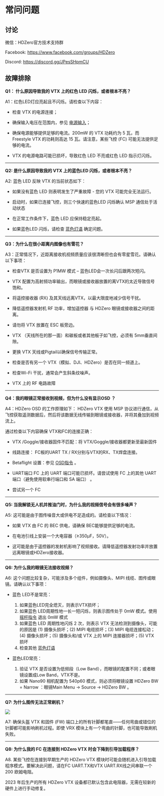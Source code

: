 # 常问问题

## 讨论

微信：HDZero官方技术支持群

Facebook: https://www.facebook.com/groups/HDZero

Discord: https://discord.gg/JPesSHpmCU

##  故障排除

**Q1： 什么原因导致我的 VTX 上的红色 LED 闪烁，或者根本不亮？**

A1：红色LED灯应亮起且不闪烁。请检查以下内容：

- 检查 VTX 的电源连接；

- 确保输入电压在范围内，参见 [电源输入](vtx-summary.md)；

- 确保电源能够提供足够的电流。200mW 的 VTX 功耗约为 5 瓦，而 Freestyle VTX 的功耗则高达 15 瓦。请注意，某些飞控 (FC) 可能无法提供足够的电流。

- VTX 的电源电路可能已损坏，导致红色 LED 不亮或红色 LED 指示灯闪烁。

---

**Q2: 是什么原因导致我的 VTX 上的蓝色LED 闪烁，或者根本不亮？**

A2:  蓝色 LED 反映 VTX 的当前状态如下：

- 如果没有蓝色 LED 则表明发生了严重故障 - 您的 VTX 可能完全无法运行。

- 启动时，如果已连接飞控，则三个快速的蓝色LED 闪烁确认 MSP 通信处于活动状态

- 在正常工作条件下，蓝色 LED 应保持稳定亮起。

- 如果蓝色LED 闪烁，请检查 [蓝色灯语](vtx-led.md#蓝色led灯语) 确定问题。

---

**Q3：为什么在很小距离内图像也有雪花？**

A3：正常情况下，近距离接收机视频质量应该很清晰但也会有零星雪花。请确认以下事项：

- 检查VTX 是否设置为 P1MW 模式 – 蓝色LED会一次长闪后跟两次短闪。

- VTX 配置为高射频功率输出，而眼镜或接收器放置的离VTX的太近导致信号饱和。

- 将遥控接收器 (RX) 及其天线远离VTX，以最大限度地减少信号干扰。

- 降低遥控器发射机 RF 功率，增加遥控器 与 HDZero 眼镜或接收器之间的距离。

- 请勿将 VTX 放置在 ESC 板旁边。

- VTX （天线所在的那一面）和碳板或者其他板子如飞控，必须有 5mm垂直间隙。

- 更换 VTX 天线或Pigtail以确保信号传输正常。

- 检查是否有另一个 VTX（模拟、DJI、HDZero）是否在同一频道上。

- 检查Wi-Fi 干扰，通常会产生斜条纹噪声。

- VTX 上的 RF 电路故障

---

**Q4：我的眼镜正常接收到视频，但为什么没有显示OSD ？**

A4：HDZero OSD 的工作原理如下： HDZero VTX 使用 MSP 协议进行通信，从飞控获取遥测数据后，然后将该数据无线传输到眼镜或接收器，并将其叠加到视频流上。

通过检查以下内容确保 VTX和FC的连接正确：

- VTX /Goggle/接收器固件不匹配：将 VTX/Goggle/接收器都更新至最新固件

- 线路连接： FC板的UART TX / RX分别与VTX的RX、TX焊盘连接。

- Betaflight 设置：参见 [OSD指令](vtx-general.md#osd-msp-设置) 。

- UART端口 FC 上的 UART 端口可能已损坏。请尝试使用 FC 上的其他 UART 端口（避免使用软串行端口和 SA 端口） 。

- 尝试另一个 FC

---

**Q5: 当我解锁无人机并推油门时，为什么我的视频信号会有很多噪声？**

A5: 这可能是由于图传噪音大或供电不足造成的。请检查以下情况：


- 如果 VTX 由 FC 的 BEC 供电，请确保 BEC能够提供足够的电流。

- 在电池引线上安装一个大电容器（≥350µF，50V）。

- 这可能是由于遥控器的发射机影响了视频接收。请降低遥控器发射功率并放置 远离眼镜或HDZero接收器。

---

**Q6: 为什么我的眼镜无法接收视频？**

A6: 这个问题比较复杂，可能涉及多个组件，例如摄像头、MIPI 线缆、图传或眼镜。请确认以下事项：

- 蓝色 LED不是常亮：
  1. 如果蓝色LED完全熄灭，则表示VTX损坏；
  2. 如果蓝色 LED周期性地一长一短闪烁，则表示图传处于 0mW 模式。使用 [摇杆指令](vtx-general.md#摇杆指令手势) 退出 0mW 模式
  3. 如果蓝色 LED 周期性地闪烁 2 次，则表示 VTX 无法检测到摄像头，可能的原因是 (1) 摄像头损坏；(2) MIPI 电缆损坏；(3) MIPI 电缆连接松动；(4) 摄像头损坏；(5) 摄像头和/或 VTX 上的 MIPI 连接器损坏；(5) VTX 损坏
  4. 检查其他 [蓝色灯语](vtx-led.md#蓝色led灯语)

- 蓝色LED常亮：
  1. 验证 VTX 是否设置为低频段（Low Band），而眼镜的配置不同；或者眼镜设置成Low Band，VTX不是。
  2. 如果 Nano90 相机配置为 540p60 模式，则必须将眼镜设置 HDZero BW = Narrow ：眼镜Main Menu → Source → HDZero BW 。

---

**Q7: 为什么图传无法正常刷机？**

<img src="/media/image28.png" id="image25">

A7: 确保头盔 VTX 和固件 (FW) 端口上的所有针脚都笔直——任何弯曲或错位的针脚都可能影响刷机过程。即使 VRX 模块上有一个弯曲的针脚，也可能导致刷机失败。

---

**Q8: 为什么我的 FC 在连接到 HDZero VTX 时会下降到引导加载程序？**

A8. 某些飞控在连接到早期生产的 HDZero VTX 模块时可能会随机进入引导加载程序模式。要解决此问题，请在FC UART.TX和VTX UART.RX线之间串联一个200 欧姆电阻。

2023 年后生产的所有 HDZero VTX 设备都已默认包含此电阻器，无需在较新的硬件上进行手动修复。

